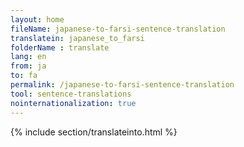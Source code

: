 ```yaml
---
layout: home
fileName: japanese-to-farsi-sentence-translation
translatein: japanese_to_farsi
folderName : translate
lang: en
from: ja
to: fa
permalink: /japanese-to-farsi-sentence-translation
tool: sentence-translations
nointernationalization: true
---
```

{% include section/translateinto.html %}
